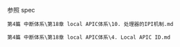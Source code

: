 
参照 spec

`第4篇 中断体系\第18章 local APIC体系\10. 处理器的IPI机制.md`

`第4篇 中断体系\第18章 local APIC体系\4. Local APIC ID.md`